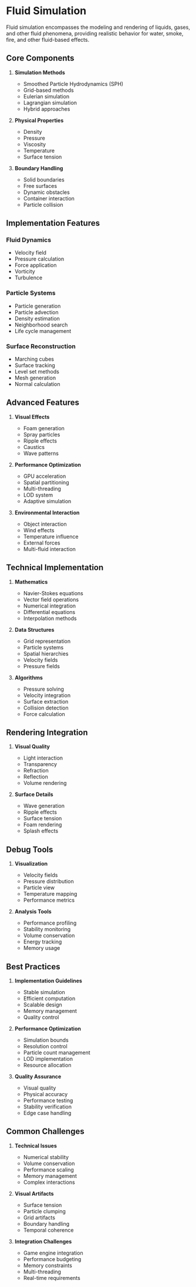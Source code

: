 # Fluid Simulation

Fluid simulation encompasses the modeling and rendering of liquids, gases, and other fluid phenomena, providing realistic behavior for water, smoke, fire, and other fluid-based effects.

## Core Components

1. **Simulation Methods**
   - Smoothed Particle Hydrodynamics (SPH)
   - Grid-based methods
   - Eulerian simulation
   - Lagrangian simulation
   - Hybrid approaches

2. **Physical Properties**
   - Density
   - Pressure
   - Viscosity
   - Temperature
   - Surface tension

3. **Boundary Handling**
   - Solid boundaries
   - Free surfaces
   - Dynamic obstacles
   - Container interaction
   - Particle collision

## Implementation Features

### Fluid Dynamics
- Velocity field
- Pressure calculation
- Force application
- Vorticity
- Turbulence

### Particle Systems
- Particle generation
- Particle advection
- Density estimation
- Neighborhood search
- Life cycle management

### Surface Reconstruction
- Marching cubes
- Surface tracking
- Level set methods
- Mesh generation
- Normal calculation

## Advanced Features

1. **Visual Effects**
   - Foam generation
   - Spray particles
   - Ripple effects
   - Caustics
   - Wave patterns

2. **Performance Optimization**
   - GPU acceleration
   - Spatial partitioning
   - Multi-threading
   - LOD system
   - Adaptive simulation

3. **Environmental Interaction**
   - Object interaction
   - Wind effects
   - Temperature influence
   - External forces
   - Multi-fluid interaction

## Technical Implementation

1. **Mathematics**
   - Navier-Stokes equations
   - Vector field operations
   - Numerical integration
   - Differential equations
   - Interpolation methods

2. **Data Structures**
   - Grid representation
   - Particle systems
   - Spatial hierarchies
   - Velocity fields
   - Pressure fields

3. **Algorithms**
   - Pressure solving
   - Velocity integration
   - Surface extraction
   - Collision detection
   - Force calculation

## Rendering Integration

1. **Visual Quality**
   - Light interaction
   - Transparency
   - Refraction
   - Reflection
   - Volume rendering

2. **Surface Details**
   - Wave generation
   - Ripple effects
   - Surface tension
   - Foam rendering
   - Splash effects

## Debug Tools

1. **Visualization**
   - Velocity fields
   - Pressure distribution
   - Particle view
   - Temperature mapping
   - Performance metrics

2. **Analysis Tools**
   - Performance profiling
   - Stability monitoring
   - Volume conservation
   - Energy tracking
   - Memory usage

## Best Practices

1. **Implementation Guidelines**
   - Stable simulation
   - Efficient computation
   - Scalable design
   - Memory management
   - Quality control

2. **Performance Optimization**
   - Simulation bounds
   - Resolution control
   - Particle count management
   - LOD implementation
   - Resource allocation

3. **Quality Assurance**
   - Visual quality
   - Physical accuracy
   - Performance testing
   - Stability verification
   - Edge case handling

## Common Challenges

1. **Technical Issues**
   - Numerical stability
   - Volume conservation
   - Performance scaling
   - Memory management
   - Complex interactions

2. **Visual Artifacts**
   - Surface tension
   - Particle clumping
   - Grid artifacts
   - Boundary handling
   - Temporal coherence

3. **Integration Challenges**
   - Game engine integration
   - Performance budgeting
   - Memory constraints
   - Multi-threading
   - Real-time requirements
